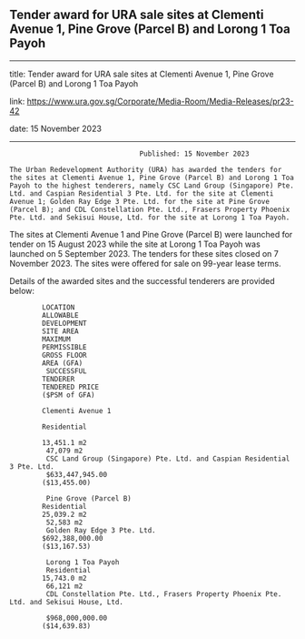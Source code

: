 ## Tender award for URA sale sites at Clementi Avenue 1, Pine Grove (Parcel B) and Lorong 1 Toa Payoh
---
title: Tender award for URA sale sites at Clementi Avenue 1, Pine Grove (Parcel B) and Lorong 1 Toa Payoh

link: https://www.ura.gov.sg/Corporate/Media-Room/Media-Releases/pr23-42

date: 15 November 2023

---


                                    Published: 15 November 2023

    The Urban Redevelopment Authority (URA) has awarded the tenders for the sites at Clementi Avenue 1, Pine Grove (Parcel B) and Lorong 1 Toa Payoh to the highest tenderers, namely CSC Land Group (Singapore) Pte. Ltd. and Caspian Residential 3 Pte. Ltd. for the site at Clementi Avenue 1; Golden Ray Edge 3 Pte. Ltd. for the site at Pine Grove (Parcel B); and CDL Constellation Pte. Ltd., Frasers Property Phoenix Pte. Ltd. and Sekisui House, Ltd. for the site at Lorong 1 Toa Payoh.

The sites at Clementi Avenue 1 and Pine Grove (Parcel B) were launched for tender on 15 August 2023 while the site at Lorong 1 Toa Payoh was launched on 5 September 2023. The tenders for these sites closed on 7 November 2023. The sites were offered for sale on 99-year lease terms.

Details of the awarded sites and the successful tenderers are provided below:

            LOCATION
            ALLOWABLE
            DEVELOPMENT
            SITE AREA
            MAXIMUM
            PERMISSIBLE
            GROSS FLOOR
            AREA (GFA)
             SUCCESSFUL
            TENDERER
            TENDERED PRICE
            ($PSM of GFA)

            Clementi Avenue 1

            Residential

            13,451.1 m2
             47,079 m2
             CSC Land Group (Singapore) Pte. Ltd. and Caspian Residential 3 Pte. Ltd.
             $633,447,945.00
            ($13,455.00)

             Pine Grove (Parcel B)
            Residential
            25,039.2 m2
             52,583 m2
             Golden Ray Edge 3 Pte. Ltd.
            $692,388,000.00
            ($13,167.53)

             Lorong 1 Toa Payoh
             Residential
            15,743.0 m2
             66,121 m2
             CDL Constellation Pte. Ltd., Frasers Property Phoenix Pte. Ltd. and Sekisui House, Ltd.

             $968,000,000.00
            ($14,639.83)